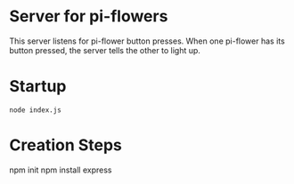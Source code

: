 # Server for pi-flowers

This server listens for pi-flower button presses. When one pi-flower has its button pressed, the server tells the other to light up.

# Startup

`node index.js`

# Creation Steps

npm init
npm install express
